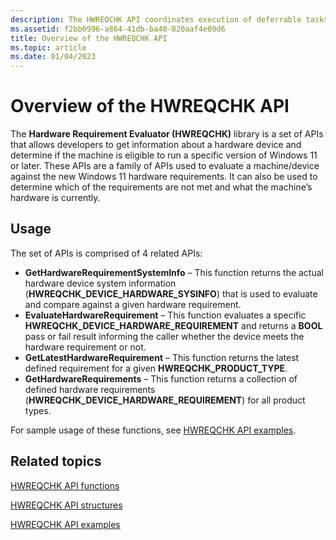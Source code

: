 ```yaml
---
description: The HWREQCHK API coordinates execution of deferrable tasks, called activities, on a Windows system.
ms.assetid: f2bb0996-a864-41db-ba40-820aaf4e09d6
title: Overview of the HWREQCHK API
ms.topic: article
ms.date: 01/04/2023
---
```


# Overview of the HWREQCHK API

The **Hardware Requirement Evaluator (HWREQCHK)** library is a set of APIs that allows developers to get information about a hardware device and determine if the machine is eligible to run a specific version of Windows 11 or later. These APIs are a family of APIs used to evaluate a machine/device against the new Windows 11 hardware requirements. It can also be used to determine which of the requirements are not met and what the machine’s hardware is currently.

## Usage

The set of APIs is comprised of 4 related APIs:

- **GetHardwareRequirementSystemInfo** – This function returns the actual hardware device system information (**HWREQCHK_DEVICE_HARDWARE_SYSINFO**) that is used to evaluate and compare against a given hardware requirement.
- **EvaluateHardwareRequirement** – This function evaluates a specific **HWREQCHK_DEVICE_HARDWARE_REQUIREMENT** and returns a **BOOL** pass or fail result informing the caller whether the device meets the hardware requirement or not.
- **GetLatestHardwareRequirement** – This function returns the latest defined requirement for a given **HWREQCHK_PRODUCT_TYPE**.
- **GetHardwareRequirements** – This function returns a collection of defined hardware requirements (**HWREQCHK_DEVICE_HARDWARE_REQUIREMENT**) for all product types.

For sample usage of these functions, see [HWREQCHK API examples](hwreqchk-examples.md).

## Related topics

[HWREQCHK API functions](hwreqchk-api-functions.md)

[HWREQCHK API structures](hwreqchk-api-structures.md)

[HWREQCHK API examples](hwreqchk-examples.md)
